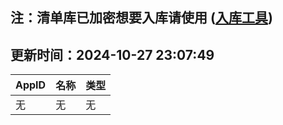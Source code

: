 ## 注：清单库已加密想要入库请使用 ([入库工具](https://github.com/BlankTMing/ManifestAutoUpdate/releases))

## 更新时间：2024-10-27 23:07:49
| AppID | 名称 | 类型  |
| :-------------------- | :----------------------------- | :----------- |
| 无 | 无 | 无 |

